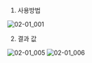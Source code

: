 1. 사용방법  

![02-01_001](https://user-images.githubusercontent.com/47657651/216205280-c581b60f-0999-4625-8cb2-0d03d45d3acd.png)


2. 결과 값  

![02-01_005](https://user-images.githubusercontent.com/47657651/216205521-de4e8384-b08e-49ca-a85b-500d5e7da368.png)
![02-01_006](https://user-images.githubusercontent.com/47657651/216205529-b62ff9ea-a8ec-454f-81b4-481552cddde7.png)

